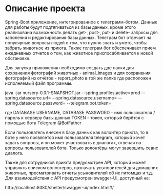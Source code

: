 # Описание проекта

Spring-Boot приложение, интегрированное с телеграмм-ботом.  Данные для работы будут подтягиваться из базы данных, кроме этого реализована возможность делать get-, post-, put- и delete- запросы 
для заполения и редактирования базы данных. Телеграм бот отвечает на популярные вопросы людей о том, что нужно знать и уметь, чтобы забрать животное из приюта. Также телеграм 
бот обеспечивает прием ежедневных отчетов о том, как животное приспосабливается к новой обстановке.

Для запуска приложения необходимо создать две папки для сохранения фотографий животных - animal_images и для сохранения фотографий из отчётов - report_photo в той же папке где расположен исполняемый файл программы.

java -jar nursery-0.0.1-SNAPSHOT.jar --spring.profiles.active=prod --spring.datasource.url=<URL OF DATABASE> --spring.datasource.username=<DATABASE USERNAME> --spring.datasource.password=<DATABASE PASSWORD> --telegram.bot.token=<TOKEN>

где
DATABASE USERNAME, DATABASE PASSWORD - имя пользователя / пароль к серверу базы данных
TOKEN - токен, который берётся с помощью бота Telegram @BotFather

Если пользователь внесен в базу данных как волонтер приюта, то в боте у него появляется имя пользователя telegram, который хочет задать вопросы, и он может участвовать в диалогах, отвечая на вопросы пользователей бота.
Только волонтёры могут завершить сеанс диалога.

Также для сотрудников приюта предусмотрен API, который может управлять списком волонтеров, назначать усыновителей для домашних животных, просматривать отчеты усыновителей об их питомцах и т.д.
Для взаимодействия с API предусмотрен swagger-UI, доступный на:

http://localhost:8080/shelter/swagger-ui/index.html#/
